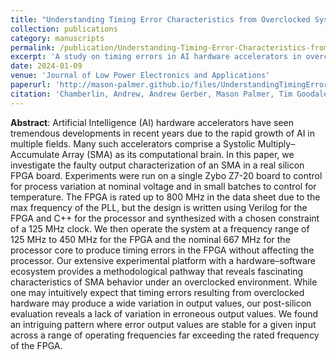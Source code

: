 ```yaml
---
title: "Understanding Timing Error Characteristics from Overclocked Systolic Multiply–Accumulate Arrays in FPGAs"
collection: publications
category: manuscripts
permalink: /publication/Understanding-Timing-Error-Characteristics-from-Overclocked-Systolic-Multiply–Accumulate-Arrays-in-FPGAs
excerpt: 'A study on timing errors in AI hardware accelerators in overclocked or under-volted conditions.'
date: 2024-01-09
venue: 'Journal of Low Power Electronics and Applications'
paperurl: 'http://mason-palmer.github.io/files/UnderstandingTimingError.pdf'
citation: 'Chamberlin, Andrew, Andrew Gerber, Mason Palmer, Tim Goodale, Noel Daniel Gundi, Koushik Chakraborty, and Sanghamitra Roy. 2024. "Understanding Timing Error Characteristics from Overclocked Systolic Multiply–Accumulate Arrays in FPGAs" Journal of Low Power Electronics and Applications 14, no. 1: 4. https://doi.org/10.3390/jlpea14010004'
---
```


**Abstract**: Artificial Intelligence (AI) hardware accelerators have seen tremendous developments in
recent years due to the rapid growth of AI in multiple fields. Many such accelerators comprise a
Systolic Multiply–Accumulate Array (SMA) as its computational brain. In this paper, we investigate
the faulty output characterization of an SMA in a real silicon FPGA board. Experiments were run on
a single Zybo Z7-20 board to control for process variation at nominal voltage and in small batches to
control for temperature. The FPGA is rated up to 800 MHz in the data sheet due to the max frequency
of the PLL, but the design is written using Verilog for the FPGA and C++ for the processor and
synthesized with a chosen constraint of a 125 MHz clock. We then operate the system at a frequency
range of 125 MHz to 450 MHz for the FPGA and the nominal 667 MHz for the processor core to
produce timing errors in the FPGA without affecting the processor. Our extensive experimental
platform with a hardware–software ecosystem provides a methodological pathway that reveals
fascinating characteristics of SMA behavior under an overclocked environment. While one may
intuitively expect that timing errors resulting from overclocked hardware may produce a wide
variation in output values, our post-silicon evaluation reveals a lack of variation in erroneous output
values. We found an intriguing pattern where error output values are stable for a given input across
a range of operating frequencies far exceeding the rated frequency of the FPGA.
